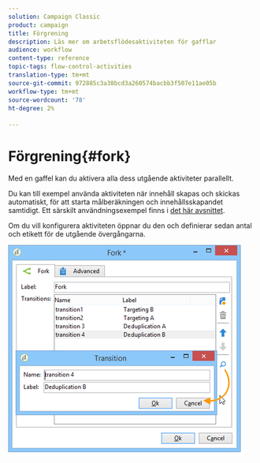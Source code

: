 ```yaml
---
solution: Campaign Classic
product: campaign
title: Förgrening
description: Läs mer om arbetsflödesaktiviteten för gafflar
audience: workflow
content-type: reference
topic-tags: flow-control-activities
translation-type: tm+mt
source-git-commit: 972885c3a38bcd3a260574bacbb3f507e11ae05b
workflow-type: tm+mt
source-wordcount: '78'
ht-degree: 2%

---
```



# Förgrening{#fork}

Med en gaffel kan du aktivera alla dess utgående aktiviteter parallellt.

Du kan till exempel använda aktiviteten när innehåll skapas och skickas automatiskt, för att starta målberäkningen och innehållsskapandet samtidigt. Ett särskilt användningsexempel finns i [det här avsnittet](../../delivery/using/automating-via-workflows.md#creating-the-delivery-and-its-content).

Om du vill konfigurera aktiviteten öppnar du den och definierar sedan antal och etikett för de utgående övergångarna.

![](assets/s_user_segmentation_fork.png)
